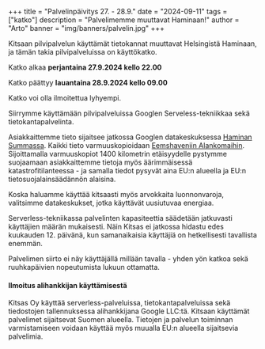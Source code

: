 +++
title = "Palvelinpäivitys 27. - 28.9."
date = "2024-09-11"
tags = ["katko"]
description = "Palvelimemme muuttavat Haminaan!"
author = "Arto"
banner = "img/banners/palvelin.jpg"
+++

Kitsaan pilvipalvelun käyttämät tietokannat muuttavat Helsingistä Haminaan, ja tämän takia pilvipalveluissa on käyttökatko.

Katko alkaa **perjantaina 27.9.2024 kello 22.00** 

Katko päättyy **lauantaina 28.9.2024 kello 09.00**

Katko voi olla ilmoitettua lyhyempi.

Siirrymme käyttämään pilvipalveluissa Googlen Serveless-tekniikkaa sekä tietokantapalvelinta.

Asiakkaittemme tieto sijaitsee jatkossa Googlen datakeskuksessa [Haminan Summassa](https://www.google.com/intl/fi_fi/about/datacenters/locations/hamina/). Kaikki tieto varmuuskopioidaan [Eemshaveniin Alankomaihin](https://www.google.com/about/datacenters/locations/eemshaven/). Sijoittamalla varmuuskopiot 1400 kilometrin etäisyydelle pystymme suojaamaan asiakkaittemme tietoja myös äärimmäisessä katastrofitilanteessa - ja samalla tiedot pysyvät aina EU:n alueella ja EU:n tietosuojalainsäädännön alaisina.

Koska haluamme käyttää kitsaasti myös arvokkaita luonnonvaroja, valitsimme datakeskukset, jotka käyttävät uusiutuvaa energiaa.

Serverless-tekniikassa palvelinten kapasiteettia säädetään jatkuvasti käyttäjien määrän mukaisesti. Näin Kitsas ei jatkossa hidastu edes kuukauden 12. päivänä, kun samanaikaisia käyttäjiä on hetkellisesti tavallista enemmän.

Palvelimen siirto ei näy käyttäjällä millään tavalla - yhden yön katkoa sekä ruuhkapäivien nopeutumista lukuun ottamatta.


#### Ilmoitus alihankkijan käyttämisestä

Kitsas Oy käyttää serverless-palveluissa, tietokantapalveluissa sekä tiedostojen tallennuksessa alihankkijana Google LLC:tä. Kitsaan käyttämät palvelimet sijaitsevat Suomen alueella. Tietojen ja palvelun toiminnan varmistamiseen voidaan käyttää myös muualla EU:n alueella sijaitsevia palvelimia.